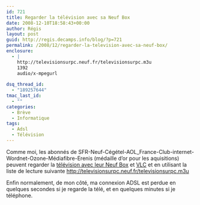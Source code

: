 ```yaml
---
id: 721
title: Regarder la télévision avec sa Neuf Box
date: 2008-12-10T18:58:43+00:00
author: Régis
layout: post
guid: http://regis.decamps.info/blog/?p=721
permalink: /2008/12/regarder-la-television-avec-sa-neuf-box/
enclosure:
  - |
    http://televisionsurpc.neuf.fr/televisionsurpc.m3u
    1392
    audio/x-mpegurl
    
dsq_thread_id:
  - "189257644"
tmac_last_id:
  - ""
categories:
  - Brève
  - Informatique
tags:
  - Adsl
  - Télévision
---
```

Comme moi, les abonnés de SFR-Neuf-Cégétel-AOL_France-Club-internet-Wordnet-Ozone-Médiafibre-Erenis (médaille d’or pour les aquisitions) peuvent regarder la [télévision avec leur Neuf Box](http://www.neuf.tv/) et [VLC](http://www.videolan.org/vlc/) et en utilisant la liste de lecture suivante <http://televisionsurpc.neuf.fr/televisionsurpc.m3u>
  
<!--more-->


  
Enfin normalement, de mon côté, ma connexion ADSL est perdue en quelques secondes si je regarde la télé, et en quelques minutes si je téléphone.
